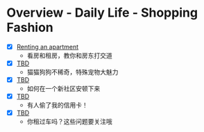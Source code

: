 # Overview - Daily Life - Shopping Fashion

- [x] [Renting an apartment](./renting-an-apartment.md)
    * 看房和租房，教你和房东打交道
- [x] [TBD](./TBD.md)
    * 猫猫狗狗不稀奇，特殊宠物大魅力
- [x] [TBD](./TBD.md)
    * 如何在一个新社区安顿下来
- [x] [TBD](./TBD.md)
    * 有人偷了我的信用卡！
- [x] [TBD](./TBD.md)
    * 你租过车吗？这些问题要关注哦
